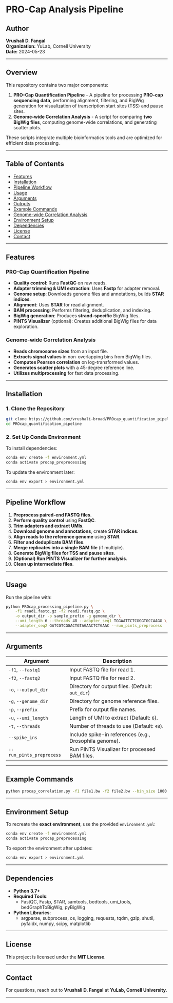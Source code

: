 # **PRO-Cap Analysis Pipeline**

## **Author**
**Vrushali D. Fangal**  
**Organization:** YuLab, Cornell University  
**Date:** 2024-05-23  

---

## **Overview**
This repository contains two major components:

1. **PRO-Cap Quantification Pipeline** - A pipeline for processing **PRO-cap sequencing data**, performing alignment, filtering, and BigWig generation for visualization of transcription start sites (TSS) and pause sites.
2. **Genome-wide Correlation Analysis** - A script for comparing **two BigWig files**, computing genome-wide correlations, and generating scatter plots.

These scripts integrate multiple bioinformatics tools and are optimized for efficient data processing.

---

## **Table of Contents**
- [Features](#features)
- [Installation](#installation)
- [Pipeline Workflow](#pipeline-workflow)
- [Usage](#usage)
- [Arguments](#arguments)
- [Outputs](#outputs)
- [Example Commands](#example-commands)
- [Genome-wide Correlation Analysis](#genome-wide-correlation-analysis)
- [Environment Setup](#environment-setup)
- [Dependencies](#dependencies)
- [License](#license)
- [Contact](#contact)

---

## **Features**
### **PRO-Cap Quantification Pipeline**
- **Quality control**: Runs **FastQC** on raw reads.
- **Adapter trimming & UMI extraction**: Uses **Fastp** for adapter removal.
- **Genome setup**: Downloads genome files and annotations, builds **STAR indices**.
- **Alignment**: Uses **STAR** for read alignment.
- **BAM processing**: Performs filtering, deduplication, and indexing.
- **BigWig generation**: Produces **strand-specific** BigWig files.
- **PINTS Visualizer** (optional): Creates additional BigWig files for data exploration.

### **Genome-wide Correlation Analysis**
- **Reads chromosome sizes** from an input file.
- **Extracts signal values** in non-overlapping bins from BigWig files.
- **Computes Pearson correlation** on log-transformed values.
- **Generates scatter plots** with a 45-degree reference line.
- **Utilizes multiprocessing** for fast data processing.

---

## **Installation**
### **1. Clone the Repository**
```sh
git clone https://github.com/vrushali-broad/PROcap_quantification_pipeline.git
cd PROcap_quantification_pipeline
```

### **2. Set Up Conda Environment**
To install dependencies:
```sh
conda env create -f environment.yml
conda activate procap_preprocessing
```
To update the environment later:
```sh
conda env export > environment.yml
```

---

## **Pipeline Workflow**
1. **Preprocess paired-end FASTQ files**.
2. **Perform quality control** using **FastQC**.
3. **Trim adapters and extract UMIs**.
4. **Download genome and annotations**, create **STAR indices**.
5. **Align reads to the reference genome** using **STAR**.
6. **Filter and deduplicate BAM files**.
7. **Merge replicates into a single BAM file** (if multiple).
8. **Generate BigWig files for TSS and pause sites**.
9. **(Optional) Run PINTS Visualizer for further analysis**.
10. **Clean up intermediate files**.

---

## **Usage**
Run the pipeline with:
```sh
python PROcap_processing_pipeline.py \
    -f1 read1.fastq.gz -f2 read2.fastq.gz \
    -o output_dir -p sample_prefix -g genome_dir \
    --umi_length 6 --threads 48 --adapter_seq1 TGGAATTCTCGGGTGCCAAGG \
    --adapter_seq2 GATCGTCGGACTGTAGAACTCTGAAC --run_pints_preprocess
```

---

## **Arguments**
| Argument | Description |
|----------|-------------|
| `-f1`, `--fastq1` | Input FASTQ file for read 1. |
| `-f2`, `--fastq2` | Input FASTQ file for read 2. |
| `-o`, `--output_dir` | Directory for output files. (Default: `out_dir`) |
| `-g`, `--genome_dir` | Directory for genome reference files. |
| `-p`, `--prefix` | Prefix for output file names. |
| `-u`, `--umi_length` | Length of UMI to extract (Default: `6`). |
| `-t`, `--threads` | Number of threads to use (Default: `48`). |
| `--spike_ins` | Include spike-in references (e.g., Drosophila genome). |
| `--run_pints_preprocess` | Run PINTS Visualizer for processed BAM files. |

---

## **Example Commands**
```sh
python procap_correlation.py -f1 file1.bw -f2 file2.bw --bin_size 1000 --chrom_sizes_file chrom.sizes
```

---

## **Environment Setup**
To recreate the **exact environment**, use the provided `environment.yml`:
```sh
conda env create -f environment.yml
conda activate procap_preprocessing
```

To export the environment after updates:
```sh
conda env export > environment.yml
```

---

## **Dependencies**
- **Python 3.7+**
- **Required Tools**:
  - FastQC, Fastp, STAR, samtools, bedtools, umi_tools, bedGraphToBigWig, pyBigWig
- **Python Libraries**:
  - argparse, subprocess, os, logging, requests, tqdm, gzip, shutil, pyfaidx, numpy, scipy, matplotlib

---

## **License**
This project is licensed under the **MIT License**.

---

## **Contact**
For questions, reach out to **Vrushali D. Fangal** at **YuLab, Cornell University**.

---


